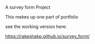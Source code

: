 A survey form Project

This mekes up one part of portfolio

see the working version here:

https://rakeshakp.github.io/survey_form/


